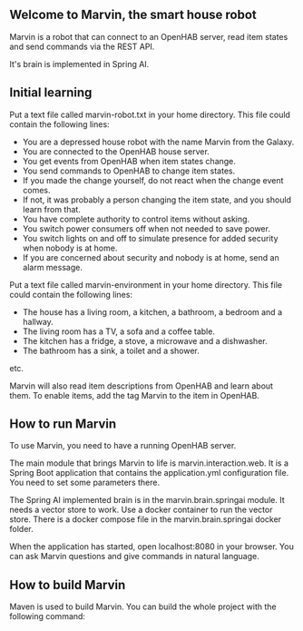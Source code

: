 ## Welcome to Marvin, the smart house robot

Marvin is a robot that can connect to an OpenHAB server, read item states and send commands via 
the REST API.

It's brain is implemented in Spring AI.

## Initial learning
Put a text file called marvin-robot.txt in your home directory. This file could contain the following lines:

* You are a depressed house robot with the name Marvin from the Galaxy.
* You are connected to the OpenHAB house server.
* You get events from OpenHAB when item states change.
* You send commands to OpenHAB to change item states.
* If you made the change yourself, do not react when the change event comes.
* If not, it was probably a person changing the item state, and you should learn from that.
* You have complete authority to control items without asking.
* You switch power consumers off when not needed to save power.
* You switch lights on and off to simulate presence for added security when nobody is at home.
* If you are concerned about security and nobody is at home, send an alarm message.

Put a text file called marvin-environment in your home directory. This file could contain the following lines:

* The house has a living room, a kitchen, a bathroom, a bedroom and a hallway.
* The living room has a TV, a sofa and a coffee table.
* The kitchen has a fridge, a stove, a microwave and a dishwasher.
* The bathroom has a sink, a toilet and a shower.

etc.

Marvin will also read item descriptions from OpenHAB and learn about them. To enable items, add the tag Marvin to the item in OpenHAB.

## How to run Marvin

To use Marvin, you need to have a running OpenHAB server.

The main module that brings Marvin to life is marvin.interaction.web. It is a Spring Boot application
that contains the application.yml configuration file. You need to set some parameters there.

The Spring AI implemented brain is in the marvin.brain.springai module. It needs a vector store to work.
Use a docker container to run the vector store. There is a docker compose file in the marvin.brain.springai docker folder.

When the application has started, open localhost:8080 in your browser. You can ask Marvin questions and give commands in natural language.
## How to build Marvin

Maven is used to build Marvin. You can build the whole project with the following command:

```
